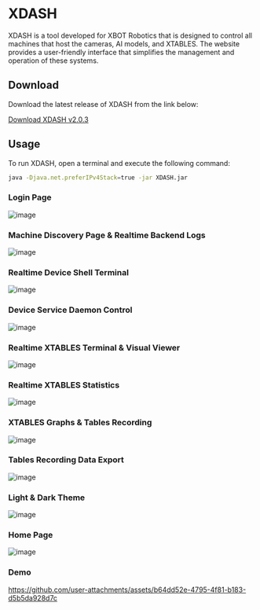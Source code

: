 # XDASH

XDASH is a tool developed for XBOT Robotics that is designed to control all machines that host the cameras, AI models, and XTABLES. The website provides a user-friendly interface that simplifies the management and operation of these systems.

## Download

Download the latest release of XDASH from the link below:

[Download XDASH v2.0.3](https://github.com/Kobeeeef/XDASH/releases/download/v2.0.0/XDASH-2.0.3-SNAPSHOT.jar)

## Usage

To run XDASH, open a terminal and execute the following command:

```sh
java -Djava.net.preferIPv4Stack=true -jar XDASH.jar
```

### Login Page
![image](https://github.com/user-attachments/assets/ad35a999-6a32-414c-bf05-e42bc50ef42a)

### Machine Discovery Page & Realtime Backend Logs
![image](https://github.com/user-attachments/assets/06b5df37-39d1-4d46-bfd6-37adb9797982)

### Realtime Device Shell Terminal
![image](https://github.com/user-attachments/assets/9784848a-11f6-40b0-a736-c4259af63a49)

### Device Service Daemon Control
![image](https://github.com/user-attachments/assets/37684485-4cb7-44a3-8df8-ca0f330cba5c)

### Realtime XTABLES Terminal & Visual Viewer
![image](https://github.com/user-attachments/assets/a6a37325-8e60-48ef-8189-fa5c3a711d3c)

### Realtime XTABLES Statistics
![image](https://github.com/user-attachments/assets/56624a4f-15a3-45a5-bea8-c68b8223c02b)

### XTABLES Graphs & Tables Recording
![image](https://github.com/user-attachments/assets/ef5118a4-7dc4-4b3c-9f12-a188f8f4afc2)

### Tables Recording Data Export
![image](https://github.com/user-attachments/assets/770b6935-a78a-469e-bdc3-3bb433cbe64a)

### Light & Dark Theme
![image](https://github.com/user-attachments/assets/9b80b249-7926-4a64-b80c-56003f776e14)

### Home Page
![image](https://github.com/user-attachments/assets/c9777a3b-51e4-4a45-a46e-f2693b6eaff5)

### Demo
https://github.com/user-attachments/assets/b64dd52e-4795-4f81-b183-d5b5da928d7c




